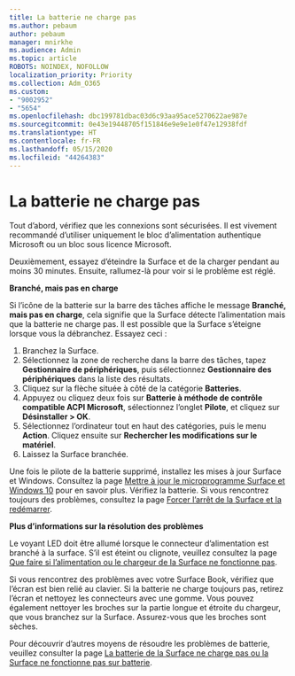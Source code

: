 ```yaml
---
title: La batterie ne charge pas
ms.author: pebaum
author: pebaum
manager: mnirkhe
ms.audience: Admin
ms.topic: article
ROBOTS: NOINDEX, NOFOLLOW
localization_priority: Priority
ms.collection: Adm_O365
ms.custom:
- "9002952"
- "5654"
ms.openlocfilehash: dbc199781dbac03d6c93aa95ace5270622ae987e
ms.sourcegitcommit: 0e43e19448705f151846e9e9e1e0f47e12938fdf
ms.translationtype: HT
ms.contentlocale: fr-FR
ms.lasthandoff: 05/15/2020
ms.locfileid: "44264383"
---
```

# <a name="battery-wont-charge"></a>La batterie ne charge pas

Tout d’abord, vérifiez que les connexions sont sécurisées. Il est vivement recommandé d’utiliser uniquement le bloc d’alimentation authentique Microsoft ou un bloc sous licence Microsoft.

Deuxièmement, essayez d’éteindre la Surface et de la charger pendant au moins 30 minutes. Ensuite, rallumez-là pour voir si le problème est réglé.

**Branché, mais pas en charge**

Si l’icône de la batterie sur la barre des tâches affiche le message **Branché, mais pas en charge**, cela signifie que la Surface détecte l’alimentation mais que la batterie ne charge pas. Il est possible que la Surface s’éteigne lorsque vous la débranchez. Essayez ceci :

1. Branchez la Surface.
2. Sélectionnez la zone de recherche dans la barre des tâches, tapez **Gestionnaire de périphériques**, puis sélectionnez **Gestionnaire des périphériques** dans la liste des résultats.
3. Cliquez sur la flèche située à côté de la catégorie **Batteries**.
4. Appuyez ou cliquez deux fois sur **Batterie à méthode de contrôle compatible ACPI Microsoft**, sélectionnez l’onglet **Pilote**, et cliquez sur **Désinstaller > OK**.
5. Sélectionnez l’ordinateur tout en haut des catégories, puis le menu **Action**. Cliquez ensuite sur **Rechercher les modifications sur le matériel**.
6. Laissez la Surface branchée.

Une fois le pilote de la batterie supprimé, installez les mises à jour Surface et Windows. Consultez la page [Mettre à jour le microprogramme Surface et Windows 10](https://support.microsoft.com/help/4023505) pour en savoir plus. Vérifiez la batterie. Si vous rencontrez toujours des problèmes, consultez la page [Forcer l’arrêt de la Surface et la redémarrer](https://support.microsoft.com/help/4036280/surface-force-a-shut-down-and-restart-your-surface). 

**Plus d’informations sur la résolution des problèmes**

Le voyant LED doit être allumé lorsque le connecteur d’alimentation est branché à la surface. S’il est éteint ou clignote, veuillez consultez la page [Que faire si l’alimentation ou le chargeur de la Surface ne fonctionne pas](https://support.microsoft.com/help/4484763/surface-fix-issues-with-your-power-supply). 

Si vous rencontrez des problèmes avec votre Surface Book, vérifiez que l’écran est bien relié au clavier. Si la batterie ne charge toujours pas, retirez l’écran et nettoyez les connecteurs avec une gomme. Vous pouvez également nettoyer les broches sur la partie longue et étroite du chargeur, que vous branchez sur la Surface. Assurez-vous que les broches sont sèches.

Pour découvrir d’autres moyens de résoudre les problèmes de batterie, veuillez consulter la page [La batterie de la Surface ne charge pas ou la Surface ne fonctionne pas sur batterie](https://support.microsoft.com/help/4023536/surface-surface-battery-wont-charge).
